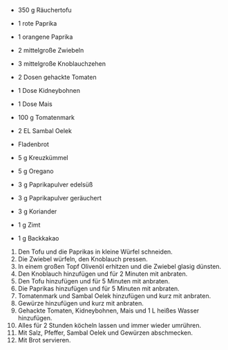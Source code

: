 - 350 g Räuchertofu
- 1 rote Paprika
- 1 orangene Paprika
- 2 mittelgroße Zwiebeln
- 3 mittelgroße Knoblauchzehen
- 2 Dosen gehackte Tomaten
- 1 Dose Kidneybohnen
- 1 Dose Mais
- 100 g Tomatenmark
- 2 EL Sambal Oelek

- Fladenbrot

- 5 g Kreuzkümmel
- 5 g Oregano
- 3 g Paprikapulver edelsüß
- 3 g Paprikapulver geräuchert
- 3 g Koriander
- 1 g Zimt
- 1 g Backkakao

1. Den Tofu und die Paprikas in kleine Würfel schneiden.
2. Die Zwiebel würfeln, den Knoblauch pressen.
3. In einem großen Topf Olivenöl erhitzen und die Zwiebel glasig dünsten.
4. Den Knoblauch hinzufügen und für 2 Minuten mit anbraten.
5. Den Tofu hinzufügen und für 5 Minuten mit anbraten.
6. Die Paprikas hinzufügen und für 5 Minuten mit anbraten.
7. Tomatenmark und Sambal Oelek hinzufügen und kurz mit anbraten.
8. Gewürze hinzufügen und kurz mit anbraten.
9. Gehackte Tomaten, Kidneybohnen, Mais und 1 L heißes Wasser hinzufügen.
10. Alles für 2 Stunden köcheln lassen und immer wieder umrühren.
11. Mit Salz, Pfeffer, Sambal Oelek und Gewürzen abschmecken.
12. Mit Brot servieren.